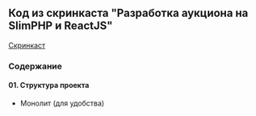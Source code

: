 ## Код из скринкаста "Разработка аукциона на SlimPHP и ReactJS"   
[Скринкаст](https://deworker.pro/edu/series/interactive-site/structure)   
  
  
### Содержание  

#### 01. Структура проекта
- Монолит (для удобства)
